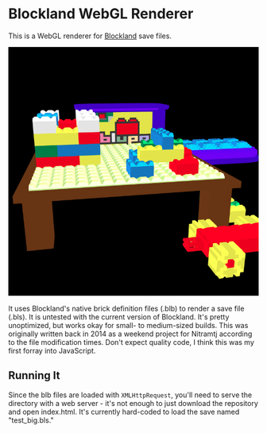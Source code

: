 # Blockland WebGL Renderer

This is a WebGL renderer for [Blockland](http://blockland.us/) save files.

![Screenshot](screenshot.png)

It uses Blockland's native brick definition files (.blb) to render a save file (.bls). It is untested with the current version of Blockland. It's pretty unoptimized, but works okay for small- to medium-sized builds.
This was originally written back in 2014 as a weekend project for Nitramtj according to the file modification times. Don't expect quality code, I think this was my first forray into JavaScript.

## Running It

Since the blb files are loaded with `XMLHttpRequest`, you'll need to serve the directory with a web server - it's not enough to just download the repository and open index.html. It's currently hard-coded to load the save named "test_big.bls."
